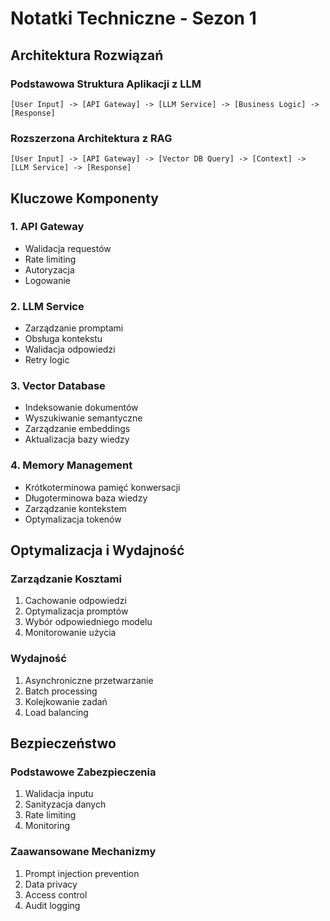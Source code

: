 # Notatki Techniczne - Sezon 1

## Architektura Rozwiązań

### Podstawowa Struktura Aplikacji z LLM
```
[User Input] -> [API Gateway] -> [LLM Service] -> [Business Logic] -> [Response]
```

### Rozszerzona Architektura z RAG
```
[User Input] -> [API Gateway] -> [Vector DB Query] -> [Context] -> [LLM Service] -> [Response]
```

## Kluczowe Komponenty

### 1. API Gateway
- Walidacja requestów
- Rate limiting
- Autoryzacja
- Logowanie

### 2. LLM Service
- Zarządzanie promptami
- Obsługa kontekstu
- Walidacja odpowiedzi
- Retry logic

### 3. Vector Database
- Indeksowanie dokumentów
- Wyszukiwanie semantyczne
- Zarządzanie embeddings
- Aktualizacja bazy wiedzy

### 4. Memory Management
- Krótkoterminowa pamięć konwersacji
- Długoterminowa baza wiedzy
- Zarządzanie kontekstem
- Optymalizacja tokenów

## Optymalizacja i Wydajność

### Zarządzanie Kosztami
1. Cachowanie odpowiedzi
2. Optymalizacja promptów
3. Wybór odpowiedniego modelu
4. Monitorowanie użycia

### Wydajność
1. Asynchroniczne przetwarzanie
2. Batch processing
3. Kolejkowanie zadań
4. Load balancing

## Bezpieczeństwo

### Podstawowe Zabezpieczenia
1. Walidacja inputu
2. Sanityzacja danych
3. Rate limiting
4. Monitoring

### Zaawansowane Mechanizmy
1. Prompt injection prevention
2. Data privacy
3. Access control
4. Audit logging 